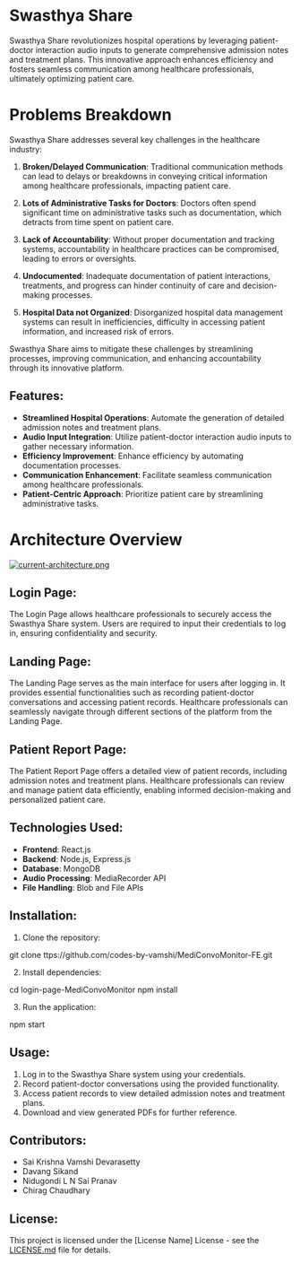 # Swasthya Share

Swasthya Share revolutionizes hospital operations by leveraging patient-doctor interaction audio inputs to generate comprehensive admission notes and treatment plans. This innovative approach enhances efficiency and fosters seamless communication among healthcare professionals, ultimately optimizing patient care.

# Problems Breakdown

Swasthya Share addresses several key challenges in the healthcare industry:

1. **Broken/Delayed Communication**: Traditional communication methods can lead to delays or breakdowns in conveying critical information among healthcare professionals, impacting patient care.

2. **Lots of Administrative Tasks for Doctors**: Doctors often spend significant time on administrative tasks such as documentation, which detracts from time spent on patient care.

3. **Lack of Accountability**: Without proper documentation and tracking systems, accountability in healthcare practices can be compromised, leading to errors or oversights.

4. **Undocumented**: Inadequate documentation of patient interactions, treatments, and progress can hinder continuity of care and decision-making processes.

5. **Hospital Data not Organized**: Disorganized hospital data management systems can result in inefficiencies, difficulty in accessing patient information, and increased risk of errors.

Swasthya Share aims to mitigate these challenges by streamlining processes, improving communication, and enhancing accountability through its innovative platform.


## Features:

- **Streamlined Hospital Operations**: Automate the generation of detailed admission notes and treatment plans.
- **Audio Input Integration**: Utilize patient-doctor interaction audio inputs to gather necessary information.
- **Efficiency Improvement**: Enhance efficiency by automating documentation processes.
- **Communication Enhancement**: Facilitate seamless communication among healthcare professionals.
- **Patient-Centric Approach**: Prioritize patient care by streamlining administrative tasks.



# Architecture Overview

[![current-architecture.png](https://i.postimg.cc/qvyWg08N/current-architecture.png)](https://postimg.cc/zyDxPs2N)

## Login Page:
The Login Page allows healthcare professionals to securely access the Swasthya Share system. Users are required to input their credentials to log in, ensuring confidentiality and security.

## Landing Page:
The Landing Page serves as the main interface for users after logging in. It provides essential functionalities such as recording patient-doctor conversations and accessing patient records. Healthcare professionals can seamlessly navigate through different sections of the platform from the Landing Page.

## Patient Report Page:
The Patient Report Page offers a detailed view of patient records, including admission notes and treatment plans. Healthcare professionals can review and manage patient data efficiently, enabling informed decision-making and personalized patient care.


## Technologies Used:

- **Frontend**: React.js
- **Backend**: Node.js, Express.js
- **Database**: MongoDB
- **Audio Processing**: MediaRecorder API
- **File Handling**: Blob and File APIs



## Installation:

1. Clone the repository:

git clone ttps://github.com/codes-by-vamshi/MediConvoMonitor-FE.git

2. Install dependencies:

cd login-page-MediConvoMonitor
npm install

3. Run the application:

npm start


## Usage:

1. Log in to the Swasthya Share system using your credentials.
2. Record patient-doctor conversations using the provided functionality.
3. Access patient records to view detailed admission notes and treatment plans.
4. Download and view generated PDFs for further reference.

## Contributors:

- Sai Krishna Vamshi Devarasetty
- Davang Sikand
- Nidugondi L N Sai Pranav
- Chirag Chaudhary

## License:

This project is licensed under the [License Name] License - see the [LICENSE.md](LICENSE.md) file for details.

